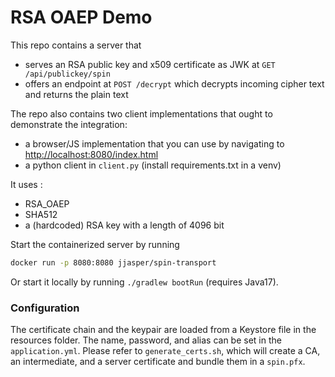 # RSA OAEP Demo

This repo contains a server that
* serves an RSA public key and x509 certificate as JWK at `GET /api/publickey/spin`
* offers an endpoint at `POST /decrypt` which decrypts incoming cipher text and returns the plain text

The repo also contains two client implementations that ought to demonstrate the integration:
* a browser/JS implementation that you can use by navigating to [http://localhost:8080/index.html](http://localhost:8080/index.html)
* a python client in `client.py` (install requirements.txt in a venv)

It uses :
* RSA_OAEP
* SHA512
* a (hardcoded) RSA key with a length of 4096 bit

Start the containerized server by running
```bash
docker run -p 8080:8080 jjasper/spin-transport
```

Or start it locally by running `./gradlew bootRun` (requires Java17).

### Configuration

The certificate chain and the keypair are loaded from a Keystore file in the resources folder. 
The name, password, and alias can be set in the `application.yml`.
Please refer to `generate_certs.sh`, which will create a CA, an intermediate, and a server certificate and bundle them in a `spin.pfx`.
